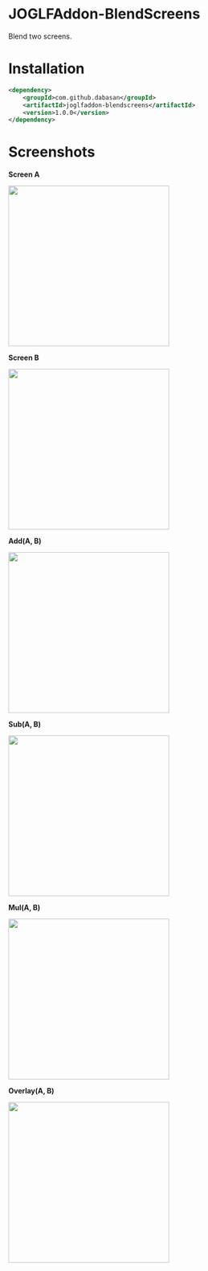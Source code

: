 # JOGLFAddon-BlendScreens

Blend two screens.

# Installation

```xml
<dependency>
    <groupId>com.github.dabasan</groupId>
    <artifactId>joglfaddon-blendscreens</artifactId>
    <version>1.0.0</version>
</dependency>
```

# Screenshots

**Screen A**

<img src="https://i.imgur.com/FMhKgfs.png" width="320">

**Screen B**

<img src="https://i.imgur.com/LBKkmTJ.png" width="320">

**Add(A, B)**

<img src="https://i.imgur.com/9WBICqK.png" width="320">

**Sub(A, B)**

<img src="https://i.imgur.com/IIf66Ha.png" width="320">

**Mul(A, B)**

<img src="https://i.imgur.com/ATj6g4y.png" width="320">

**Overlay(A, B)**

<img src="https://i.imgur.com/j35tdBy.png" width="320">